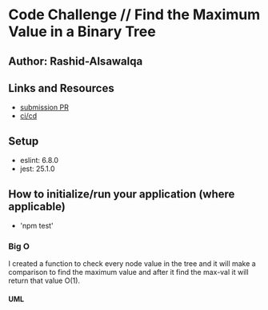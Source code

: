 # Code Challenge // Find the Maximum Value in a Binary Tree

## Author: Rashid-Alsawalqa

## Links and Resources

- [submission PR]()
- [ci/cd]()

## Setup

   - eslint: 6.8.0
   - jest: 25.1.0

## How to initialize/run your application (where applicable)

- 'npm test'

### Big O

I created a function to check every node value in the tree and it will make a comparison to find the maximum value and after it find the max-val it will return that value O(1).

#### UML